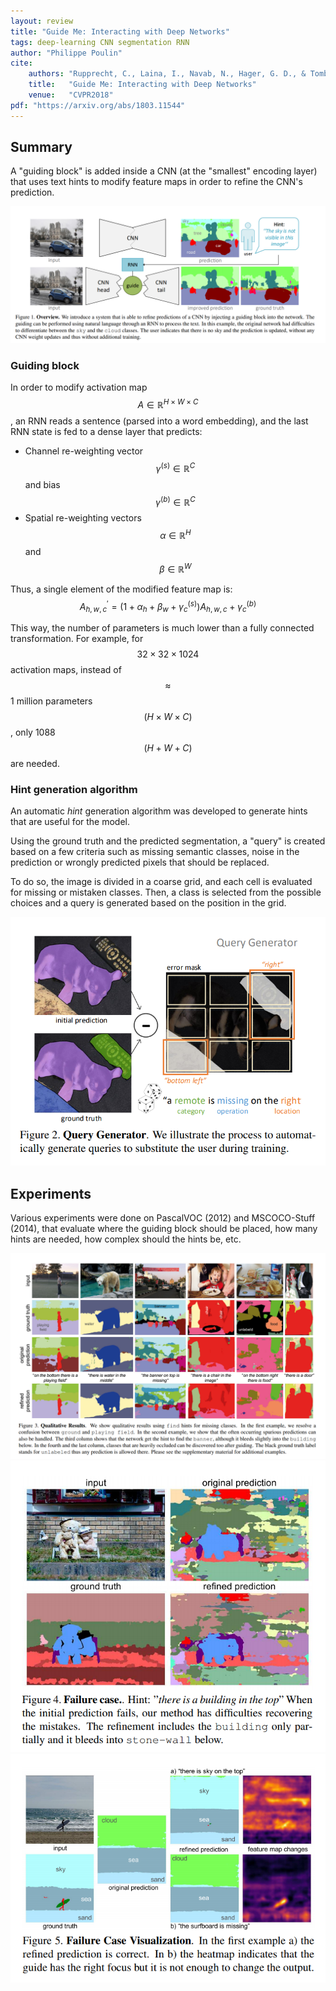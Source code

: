 ```yaml
---
layout: review
title: "Guide Me: Interacting with Deep Networks"
tags: deep-learning CNN segmentation RNN
author: "Philippe Poulin"
cite:
    authors: "Rupprecht, C., Laina, I., Navab, N., Hager, G. D., & Tombari, F."
    title:   "Guide Me: Interacting with Deep Networks"
    venue:   "CVPR2018"
pdf: "https://arxiv.org/abs/1803.11544"
---
```



## Summary

A "guiding block" is added inside a CNN (at the "smallest" encoding layer) that uses text hints to modify feature maps in order to refine the CNN's prediction.

![](/deep-learning/images/guide-me-interacting-with-deep-networks/figure1.png)

### Guiding block

In order to modify activation map $$ A \in \mathbb{R}^{H \times W \times C} $$, an RNN reads a sentence (parsed into a word embedding), and the last RNN state is fed to a dense layer that predicts: 
- Channel re-weighting vector $$ \gamma^{(s)} \in \mathbb{R}^C $$ and bias $$ \gamma^{(b)} \in \mathbb{R}^C $$
- Spatial re-weighting vectors $$ \alpha \in \mathbb{R}^H $$ and $$ \beta \in \mathbb{R}^W $$

Thus, a single element of the modified feature map is: $$ A^{\prime}_{h,w,c} = (1 + \alpha_h + \beta_w + \gamma^{(s)}_c) A_{h,w,c} + \gamma^{(b)}_c $$

This way, the number of parameters is much lower than a fully connected transformation. For example, for $$ 32 \times 32 \times 1024 $$ activation maps, instead of $$ \approx $$ 1 million parameters $$ ( H \times W \times C ) $$, only 1088 $$ ( H + W + C ) $$ are needed.


### Hint generation algorithm

An automatic _hint_ generation algorithm was developed to generate hints that are useful for the model.

Using the ground truth and the predicted segmentation, a "query" is created based on a few criteria such as missing semantic classes, noise in the prediction or wrongly predicted pixels that should be replaced. 

To do so, the image is divided in a coarse grid, and each cell is evaluated for missing or mistaken classes.
Then, a class is selected from the possible choices and a query is generated based on the position in the grid.

![](/deep-learning/images/guide-me-interacting-with-deep-networks/figure2.png)


## Experiments

Various experiments were done on PascalVOC (2012) and MSCOCO-Stuff (2014), that evaluate where the guiding block should be placed, how many hints are needed, how complex should the hints be, etc.

![](/deep-learning/images/guide-me-interacting-with-deep-networks/figure3.png)
![](/deep-learning/images/guide-me-interacting-with-deep-networks/figure4.png)
![](/deep-learning/images/guide-me-interacting-with-deep-networks/figure5.png)

